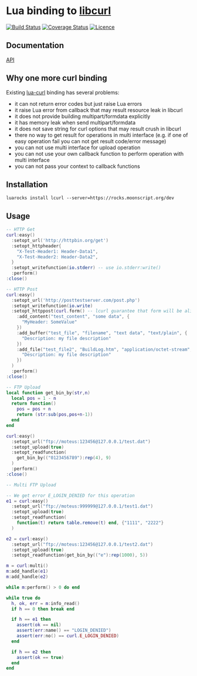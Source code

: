# Lua binding to [libcurl](http://curl.haxx.se/libcurl)
[![Build Status](https://travis-ci.org/moteus/lua-lcurl.png?branch=master)](https://travis-ci.org/moteus/lua-lcurl)
[![Coverage Status](https://coveralls.io/repos/moteus/lua-lcurl/badge.png?branch=master)](https://coveralls.io/r/moteus/lua-lcurl?branch=master)
[![Licence](http://img.shields.io/badge/Licence-MIT-brightgreen.svg)](LICENSE)

## Documentation
[API](http://moteus.github.com/lcurl)

## Why one more curl binding

Existing [lua-curl](http://msva.github.io/lua-curl) binding has several problems:

* it can not return error codes but just raise Lua errors
* it raise Lua error from callback that may result resource leak in libcurl
* it does not provide building multipart/formdata explicitly
* it has memory leak when send multipart/formdata
* it does not save string for curl options that may result crush in libcurl
* there no way to get result for operations in multi interface (e.g. if one of easy operation fail you can not get result code/error message)
* you can not use multi interface for upload operation
* you can not use your own callback function to perform operation with multi interface
* you can not pass your context to callback functions

## Installation

```
luarocks install lcurl --server=https://rocks.moonscript.org/dev
```

## Usage

```Lua
-- HTTP Get
curl:easy()
  :setopt_url('http://httpbin.org/get')
  :setopt_httpheader{
    "X-Test-Header1: Header-Data1",
    "X-Test-Header2: Header-Data2",
  }
  :setopt_writefunction(io.stderr) -- use io.stderr:write()
  :perform()
:close()
```

```Lua
-- HTTP Post
curl:easy()
  :setopt_url('http://posttestserver.com/post.php')
  :setopt_writefunction(io.write)
  :setopt_httppost(curl.form() -- lcurl guarantee that form will be alive
    :add_content("test_content", "some data", {
      "MyHeader: SomeValue"
    })
    :add_buffer("test_file", "filename", "text data", "text/plain", {
      "Description: my file description"
    })
    :add_file("test_file2", "BuildLog.htm", "application/octet-stream", {
      "Description: my file description"
    })
  )
  :perform()
:close()
```

```Lua
-- FTP Upload
local function get_bin_by(str,n)
  local pos = 1 - n
  return function()
    pos = pos + n
    return (str:sub(pos,pos+n-1))
  end
end

curl:easy()
  :setopt_url("ftp://moteus:123456@127.0.0.1/test.dat")
  :setopt_upload(true)
  :setopt_readfunction(
    get_bin_by(("0123456789"):rep(4), 9)
  )
  :perform()
:close()
```

```Lua
-- Multi FTP Upload

-- We get error E_LOGIN_DENIED for this operation
e1 = curl:easy()
  :setopt_url("ftp://moteus:999999@127.0.0.1/test1.dat")
  :setopt_upload(true)
  :setopt_readfunction(
    function(t) return table.remove(t) end, {"1111", "2222"}
  )

e2 = curl:easy()
  :setopt_url("ftp://moteus:123456@127.0.0.1/test2.dat")
  :setopt_upload(true)
  :setopt_readfunction(get_bin_by(("e"):rep(1000), 5))

m = curl:multi()
m:add_handle(e1)
m:add_handle(e2)

while m:perform() > 0 do end

while true do
  h, ok, err = m:info_read()
  if h == 0 then break end

  if h == e1 then 
    assert(ok == nil)
    assert(err:name() == "LOGIN_DENIED")
    assert(err:no() == curl.E_LOGIN_DENIED)
  end

  if h == e2 then 
    assert(ok == true)
  end
end
```

